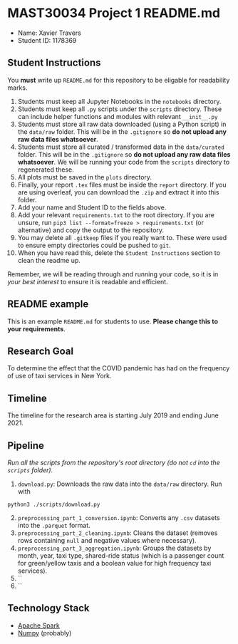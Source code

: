 # MAST30034 Project 1 README.md
- Name: Xavier Travers
- Student ID: 1178369

## Student Instructions
You **must** write up `README.md` for this repository to be eligable for readability marks.

1. Students must keep all Jupyter Notebooks in the `notebooks` directory.
2. Students must keep all `.py` scripts under the `scripts` directory. These can include helper functions and modules with relevant `__init__.py`
3. Students must store all raw data downloaded (using a Python script) in the `data/raw` folder. This will be in the `.gitignore` so **do not upload any raw data files whatsoever**.
4. Students must store all curated / transformed data in the `data/curated` folder. This will be in the `.gitignore` so **do not upload any raw data files whatsoever**. We will be running your code from the `scripts` directory to regenerated these.
5. All plots must be saved in the `plots` directory.
6. Finally, your report `.tex` files must be inside the `report` directory. If you are using overleaf, you can download the `.zip` and extract it into this folder.
7. Add your name and Student ID to the fields above.
8. Add your relevant `requirements.txt` to the root directory. If you are unsure, run `pip3 list --format=freeze > requirements.txt` (or alternative) and copy the output to the repository.
9. You may delete all `.gitkeep` files if you really want to. These were used to ensure empty directories could be pushed to `git`.
10. When you have read this, delete the `Student Instructions` section to clean the readme up.

Remember, we will be reading through and running your code, so it is in _your best interest_ to ensure it is readable and efficient.

## README example
This is an example `README.md` for students to use. **Please change this to your requirements**.

## Research Goal 
To determine the effect that the COVID pandemic has had on the frequency of use of taxi services in New York.

## Timeline 
The timeline for the research area is starting July 2019 and ending June 2021.

## Pipeline
*Run all the scripts from the repository's root directory (do not `cd` into the `scripts` folder).*

1. `download.py`: Downloads the raw data into the `data/raw` directory. Run with

```
python3 ./scripts/download.py
```

2. `preprocessing_part_1_conversion.ipynb`: Converts any `.csv` datasets into the `.parquet` format.
3. `preprocessing_part_2_cleaning.ipynb`: Cleans the dataset (removes rows containing `null` and negative values where necessary).
4. `preprocessing_part_3_aggregation.ipynb`: Groups the datasets by month, year, taxi type, shared-ride status (which is a passenger count for green/yellow taxis and a boolean value for high frequency taxi services).
5. ``
6. ``

## Technology Stack
- [Apache Spark](https://pypi.org/project/pyspark/)
- [Numpy](https://pypi.org/project/numpy/) (probably)

<!-- **** -->

<!-- 2. `preprocess.ipynb`: This notebook details all preprocessing steps and outputs it to the `data/curated` directory.
3. `analysis.ipynb`: This notebook is used to conduct analysis on the curated data.
4. `model.py` and `model_analysis.ipynb`: The script is used to run the model from CLI and the notebook is used for analysing and discussing the model. -->
